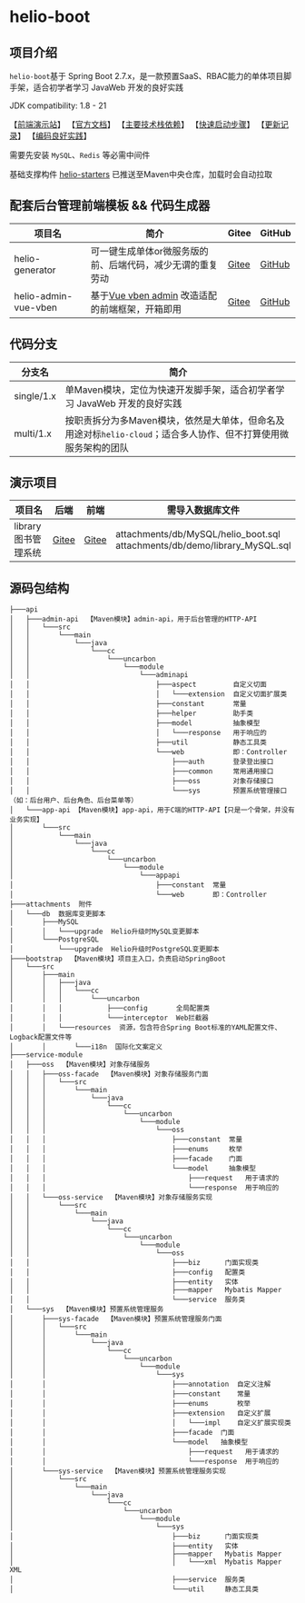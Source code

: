 # helio-boot

## 项目介绍
`helio-boot`基于 Spring Boot 2.7.x，是一款预置SaaS、RBAC能力的单体项目脚手架，适合初学者学习 JavaWeb 开发的良好实践

JDK compatibility: 1.8 - 21

【[前端演示站](https://helio-demo.uncarbon.cc/)】
【[官方文档](https://helio.uncarbon.cc/)】 
【[主要技术栈依赖](https://helio.uncarbon.cc/#/i18n/zh-CN/helio-starters/dependencies)】
【[快速启动步骤](https://helio.uncarbon.cc/#/i18n/zh-CN/helio-boot/quick-start)】
【[更新记录](https://helio.uncarbon.cc/#/i18n/zh-CN/appendix/change-log)】
【[编码良好实践](https://helio.uncarbon.cc/#/i18n/zh-CN/experience/good-practices)】

需要先安装 `MySQL`、`Redis` 等必需中间件

基础支撑构件 [helio-starters](https://github.com/uncarbon97/helio-starters) 已推送至Maven中央仓库，加载时会自动拉取

## 配套后台管理前端模板 && 代码生成器
| 项目名                  | 简介                                                                          | Gitee                                                      | GitHub                                                       |
|----------------------|-----------------------------------------------------------------------------|------------------------------------------------------------|--------------------------------------------------------------|
| helio-generator      | 可一键生成单体or微服务版的前、后端代码，减少无谓的重复劳动                                              | [Gitee](https://gitee.com/uncarbon97/helio-generator)      | [GitHub](https://github.com/uncarbon97/helio-generator)      |
| helio-admin-vue-vben | 基于[Vue vben admin](https://github.com/anncwb/vue-vben-admin) 改造适配的前端框架，开箱即用 | [Gitee](https://gitee.com/uncarbon97/helio-admin-vue-vben) | [GitHub](https://github.com/uncarbon97/helio-admin-vue-vben) |

## 代码分支
| 分支名        | 简介                                                                |
|------------|-------------------------------------------------------------------|
| single/1.x | 单Maven模块，定位为快速开发脚手架，适合初学者学习 JavaWeb 开发的良好实践                       | 
| multi/1.x  | 按职责拆分为多Maven模块，依然是大单体，但命名及用途对标`helio-cloud`；适合多人协作、但不打算使用微服务架构的团队 |

## 演示项目
| 项目名            | 后端                                                                    | 前端                                                                              | 需导入数据库文件                                                                     |
|----------------|-----------------------------------------------------------------------|---------------------------------------------------------------------------------|------------------------------------------------------------------------------|
| library 图书管理系统 | [Gitee](https://gitee.com/uncarbon97/helio-boot/tree/demo%2Flibrary/) | [Gitee](https://gitee.com/uncarbon97/helio-admin-vue-vben/tree/demo%2Flibrary/) | attachments/db/MySQL/helio_boot.sql<br>attachments/db/demo/library_MySQL.sql |

## 源码包结构
```
├───api
│   ├───admin-api  【Maven模块】admin-api，用于后台管理的HTTP-API
│   │   └───src
│   │       └───main
│   │           └───java
│   │               └───cc
│   │                   └───uncarbon
│   │                       └───module
│   │                           └───adminapi
│   │                               ├───aspect         自定义切面
│   │                               │   └───extension  自定义切面扩展类
│   │                               ├───constant       常量
│   │                               ├───helper         助手类
│   │                               ├───model          抽象模型
│   │                               │   └───response   用于响应的
│   │                               ├───util           静态工具类
│   │                               └───web            即：Controller
│   │                                   ├───auth       登录登出接口
│   │                                   ├───common     常用通用接口
│   │                                   ├───oss        对象存储接口
│   │                                   └───sys        预置系统管理接口（如：后台用户、后台角色、后台菜单等）
│   └───app-api 【Maven模块】app-api，用于C端的HTTP-API【只是一个骨架，并没有业务实现】
│       └───src
│           └───main
│               └───java
│                   └───cc
│                       └───uncarbon
│                           └───module
│                               └───appapi
│                                   ├───constant  常量
│                                   └───web       即：Controller
├───attachments  附件
│   └───db  数据库变更脚本
│       ├───MySQL
│       │   └───upgrade  Helio升级时MySQL变更脚本
│       └───PostgreSQL
│           └───upgrade  Helio升级时PostgreSQL变更脚本
├───bootstrap  【Maven模块】项目主入口，负责启动SpringBoot
│   └───src
│       ├───main
│       │   ├───java
│       │   │   └───cc
│       │   │       └───uncarbon
│       │   │           ├───config       全局配置类
│       │   │           └───interceptor  Web拦截器
│       │   └───resources  资源，包含符合Spring Boot标准的YAML配置文件、Logback配置文件等
│       │       └───i18n  国际化文案定义
├───service-module
│   ├───oss  【Maven模块】对象存储服务
│   │   ├───oss-facade  【Maven模块】对象存储服务门面
│   │   │   └───src
│   │   │       └───main
│   │   │           └───java
│   │   │               └───cc
│   │   │                   └───uncarbon
│   │   │                       └───module
│   │   │                           └───oss
│   │   │                               ├───constant  常量
│   │   │                               ├───enums     枚举
│   │   │                               ├───facade    门面
│   │   │                               └───model     抽象模型
│   │   │                                   ├───request   用于请求的
│   │   │                                   └───response  用于响应的
│   │   └───oss-service  【Maven模块】对象存储服务实现
│   │       └───src
│   │           └───main
│   │               └───java
│   │                   └───cc
│   │                       └───uncarbon
│   │                           └───module
│   │                               └───oss
│   │                                   ├───biz      门面实现类
│   │                                   ├───config   配置类
│   │                                   ├───entity   实体
│   │                                   ├───mapper   Mybatis Mapper
│   │                                   └───service  服务类
│   └───sys  【Maven模块】预置系统管理服务
│       ├───sys-facade  【Maven模块】预置系统管理服务门面
│       │   └───src
│       │       └───main
│       │           └───java
│       │               └───cc
│       │                   └───uncarbon
│       │                       └───module
│       │                           └───sys
│       │                               ├───annotation  自定义注解
│       │                               ├───constant    常量
│       │                               ├───enums       枚举
│       │                               ├───extension   自定义扩展
│       │                               │   └───impl    自定义扩展实现类
│       │                               ├───facade  门面
│       │                               └───model   抽象模型
│       │                                   ├───request   用于请求的
│       │                                   └───response  用于响应的
│       └───sys-service  【Maven模块】预置系统管理服务实现
│           └───src
│               └───main
│                   └───java
│                       └───cc
│                           └───uncarbon
│                               └───module
│                                   └───sys
│                                       ├───biz      门面实现类
│                                       ├───entity   实体
│                                       ├───mapper   Mybatis Mapper
│                                       │   └───xml  Mybatis Mapper XML
│                                       ├───service  服务类
│                                       └───util     静态工具类
```
